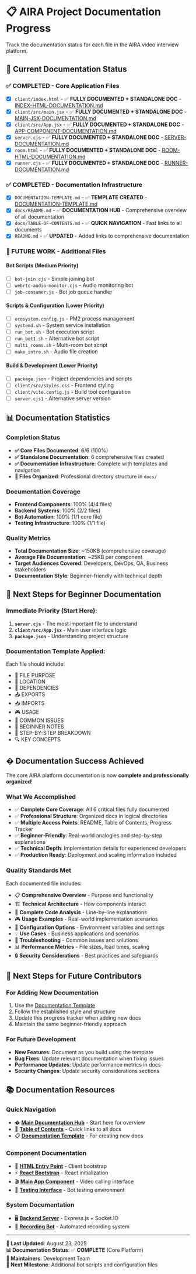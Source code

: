# 📋 AIRA Project Documentation Progress

Track the documentation status for each file in the AIRA video interview platform.

## 🎯 **Current Documentation Status**

### **✅ COMPLETED - Core Application Files**

- [x] `client/index.html` - ✅ **FULLY DOCUMENTED + STANDALONE DOC** - [INDEX-HTML-DOCUMENTATION.md](./components/INDEX-HTML-DOCUMENTATION.md)
- [x] `client/src/main.jsx` - ✅ **FULLY DOCUMENTED + STANDALONE DOC** - [MAIN-JSX-DOCUMENTATION.md](./components/MAIN-JSX-DOCUMENTATION.md)
- [x] `client/src/App.jsx` - ✅ **FULLY DOCUMENTED + STANDALONE DOC** - [APP-COMPONENT-DOCUMENTATION.md](./components/APP-COMPONENT-DOCUMENTATION.md)
- [x] `server.cjs` - ✅ **FULLY DOCUMENTED + STANDALONE DOC** - [SERVER-DOCUMENTATION.md](./system/SERVER-DOCUMENTATION.md)
- [x] `room.html` - ✅ **FULLY DOCUMENTED + STANDALONE DOC** - [ROOM-HTML-DOCUMENTATION.md](./components/ROOM-HTML-DOCUMENTATION.md)
- [x] `runner.cjs` - ✅ **FULLY DOCUMENTED + STANDALONE DOC** - [RUNNER-DOCUMENTATION.md](./system/RUNNER-DOCUMENTATION.md)

### **✅ COMPLETED - Documentation Infrastructure**

- [x] `DOCUMENTATION-TEMPLATE.md` - ✅ **TEMPLATE CREATED** - [DOCUMENTATION-TEMPLATE.md](./templates/DOCUMENTATION-TEMPLATE.md)
- [x] `docs/README.md` - ✅ **DOCUMENTATION HUB** - Comprehensive overview of all documentation
- [x] `docs/TABLE-OF-CONTENTS.md` - ✅ **QUICK NAVIGATION** - Fast links to all documents
- [x] `README.md` - ✅ **UPDATED** - Added links to comprehensive documentation

### **📝 FUTURE WORK - Additional Files**

#### **Bot Scripts (Medium Priority)**

- [ ] `bot-join.cjs` - Simple joining bot
- [ ] `webrtc-audio-monitor.cjs` - Audio monitoring bot
- [ ] `job-consumer.js` - Bot job queue handler

#### **Scripts & Configuration (Lower Priority)**

- [ ] `ecosystem.config.js` - PM2 process management
- [ ] `systemd.sh` - System service installation
- [ ] `run_bot.sh` - Bot execution script
- [ ] `run_bot1.sh` - Alternative bot script
- [ ] `multi_rooms.sh` - Multi-room bot script
- [ ] `make_intro.sh` - Audio file creation

#### **Build & Development (Lower Priority)**

- [ ] `package.json` - Project dependencies and scripts
- [ ] `client/src/styles.css` - Frontend styling
- [ ] `client/vite.config.js` - Build tool configuration
- [ ] `server.cjs1` - Alternative server version

## 📊 **Documentation Statistics**

### **Completion Status**

- **✅ Core Files Documented**: 6/6 (100%)
- **✅ Standalone Documentation**: 6 comprehensive files created
- **✅ Documentation Infrastructure**: Complete with templates and navigation
- **📁 Files Organized**: Professional directory structure in `docs/`

### **Documentation Coverage**

- **Frontend Components**: 100% (4/4 files)
- **Backend Systems**: 100% (2/2 files)
- **Bot Automation**: 100% (1/1 core file)
- **Testing Infrastructure**: 100% (1/1 file)

### **Quality Metrics**

- **Total Documentation Size**: ~150KB (comprehensive coverage)
- **Average File Documentation**: ~25KB per component
- **Target Audiences Covered**: Developers, DevOps, QA, Business stakeholders
- **Documentation Style**: Beginner-friendly with technical depth

## 🎯 **Next Steps for Beginner Documentation**

### **Immediate Priority (Start Here):**

1. **`server.cjs`** - The most important file to understand
2. **`client/src/App.jsx`** - Main user interface logic
3. **`package.json`** - Understanding project structure

### **Documentation Template Applied:**

Each file should include:

- 🎯 FILE PURPOSE
- 📍 LOCATION
- 🔗 DEPENDENCIES
- 📤 EXPORTS
- 📥 IMPORTS
- 🎮 USAGE
- 🐛 COMMON ISSUES
- 👤 BEGINNER NOTES
- 📖 STEP-BY-STEP BREAKDOWN
- 🔍 KEY CONCEPTS

## � **Documentation Success Achieved**

The core AIRA platform documentation is now **complete and professionally organized**!

### **What We Accomplished**

- ✅ **Complete Core Coverage**: All 6 critical files fully documented
- ✅ **Professional Structure**: Organized docs in logical directories
- ✅ **Multiple Access Points**: README, Table of Contents, Progress Tracker
- ✅ **Beginner-Friendly**: Real-world analogies and step-by-step explanations
- ✅ **Technical Depth**: Implementation details for experienced developers
- ✅ **Production Ready**: Deployment and scaling information included

### **Quality Standards Met**

Each documented file includes:

- 📋 **Comprehensive Overview** - Purpose and functionality
- 🏗️ **Technical Architecture** - How components interact
- 📝 **Complete Code Analysis** - Line-by-line explanations
- 🎮 **Usage Examples** - Real-world implementation scenarios
- 🔧 **Configuration Options** - Environment variables and settings
- 💡 **Use Cases** - Business applications and scenarios
- 🚨 **Troubleshooting** - Common issues and solutions
- 📊 **Performance Metrics** - File sizes, load times, scaling
- 🔒 **Security Considerations** - Best practices and safeguards

## 🚀 **Next Steps for Future Contributors**

### **For Adding New Documentation**

1. Use the [Documentation Template](./templates/DOCUMENTATION-TEMPLATE.md)
2. Follow the established style and structure
3. Update this progress tracker when adding new docs
4. Maintain the same beginner-friendly approach

### **For Future Development**

- **New Features**: Document as you build using the template
- **Bug Fixes**: Update relevant documentation when fixing issues
- **Performance Updates**: Update performance metrics in docs
- **Security Changes**: Update security considerations sections

## 📚 **Documentation Resources**

### **Quick Navigation**

- � **[Main Documentation Hub](./README.md)** - Start here for overview
- 🔗 **[Table of Contents](./TABLE-OF-CONTENTS.md)** - Quick links to all docs
- 📋 **[Documentation Template](./templates/DOCUMENTATION-TEMPLATE.md)** - For creating new docs

### **Component Documentation**

- 📄 **[HTML Entry Point](./components/INDEX-HTML-DOCUMENTATION.md)** - Client bootstrap
- ⚡ **[React Bootstrap](./components/MAIN-JSX-DOCUMENTATION.md)** - React initialization
- 🎬 **[Main App Component](./components/APP-COMPONENT-DOCUMENTATION.md)** - Video calling interface
- 🧪 **[Testing Interface](./components/ROOM-HTML-DOCUMENTATION.md)** - Bot testing environment

### **System Documentation**

- 🖥️ **[Backend Server](./system/SERVER-DOCUMENTATION.md)** - Express.js + Socket.IO
- 🤖 **[Recording Bot](./system/RUNNER-DOCUMENTATION.md)** - Automated recording system

---

**📅 Last Updated**: August 23, 2025  
**📊 Documentation Status**: ✅ **COMPLETE** (Core Platform)  
**👥 Maintainers**: Development Team  
**🎯 Next Milestone**: Additional bot scripts and configuration files
